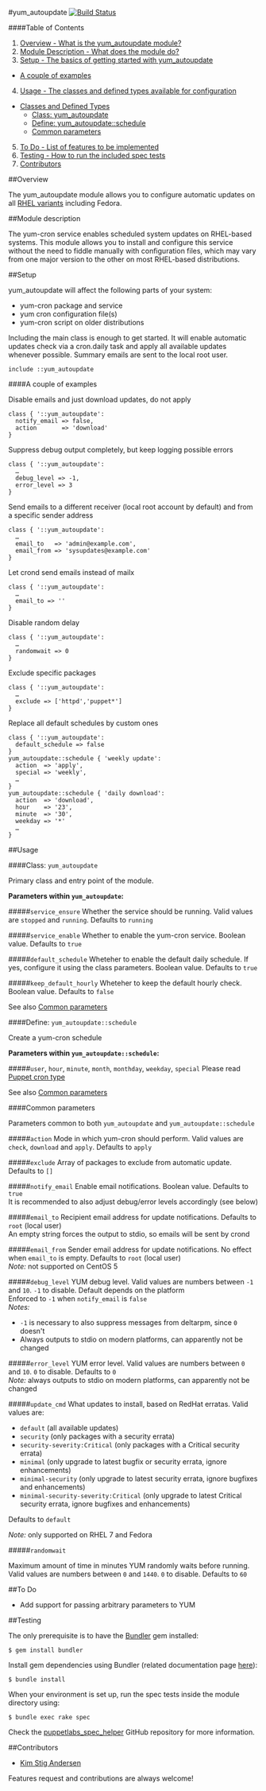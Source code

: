 #yum_autoupdate
[![Build Status](https://travis-ci.org/tOnI0/aco-yum_autoupdate.svg?branch=master)](https://travis-ci.org/tOnI0/aco-yum_autoupdate)

####Table of Contents

1. [Overview - What is the yum_autoupdate module?](#overview)
2. [Module Description - What does the module do?](#module-description)
3. [Setup - The basics of getting started with yum_autoupdate](#setup)
  * [A couple of examples](#a-couple-of-examples)
4. [Usage - The classes and defined types available for configuration](#usage)
  * [Classes and Defined Types](#classes-and-defined-types)
    * [Class: yum_autoupdate](#class-yum_autoupdate)
    * [Define: yum_autoupdate::schedule](#define-yum_autoupdateschedule)
    * [Common parameters](#common-parameters)
5. [To Do - List of features to be implemented](#to-do)
6. [Testing - How to run the included spec tests](#testing)
7. [Contributors](#contributors)

##Overview

The yum_autoupdate module allows you to configure automatic updates on all [RHEL variants](http://en.wikipedia.org/wiki/List_of_Linux_distributions#RHEL-based) including Fedora.

##Module description

The yum-cron service enables scheduled system updates on RHEL-based systems. This module allows you to install and configure this service without the need to fiddle manually with configuration files, which may vary from one major version to the other on most RHEL-based distributions.

##Setup

yum_autoupdate will affect the following parts of your system:

* yum-cron package and service
* yum cron configuration file(s)
* yum-cron script on older distributions

Including the main class is enough to get started. It will enable automatic updates check via a cron.daily task and apply all available updates whenever possible. Summary emails are sent to the local root user.

```puppet
include ::yum_autoupdate
```

####A couple of examples

Disable emails and just download updates, do not apply

```puppet
class { '::yum_autoupdate':
  notify_email => false,
  action       => 'download'
}
```

Suppress debug output completely, but keep logging possible errors

```puppet
class { '::yum_autoupdate':
  …
  debug_level => -1,
  error_level => 3
}
```

Send emails to a different receiver (local root account by default) and from a specific sender address 

```puppet
class { '::yum_autoupdate':
  …
  email_to   => 'admin@example.com',
  email_from => 'sysupdates@example.com'
}
```

Let crond send emails instead of mailx

```puppet
class { '::yum_autoupdate':
  …
  email_to => ''
}
```

Disable random delay

```puppet
class { '::yum_autoupdate':
  …
  randomwait => 0
}
```

Exclude specific packages

```puppet
class { '::yum_autoupdate':
  …
  exclude => ['httpd','puppet*']
}
```

Replace all default schedules by custom ones

```puppet
class { '::yum_autoupdate':
  default_schedule => false
}
yum_autoupdate::schedule { 'weekly update':
  action  => 'apply',
  special => 'weekly',
  …
}
yum_autoupdate::schedule { 'daily download':
  action  => 'download',
  hour    => '23',
  minute  => '30',
  weekday => '*'
  …
}
```

##Usage

####Class: `yum_autoupdate`

Primary class and entry point of the module.

**Parameters within `yum_autoupdate`:**

#####`service_ensure`
Whether the service should be running. Valid values are `stopped` and `running`. Defaults to `running`

#####`service_enable`
Whether to enable the yum-cron service. Boolean value. Defaults to `true`

#####`default_schedule`
Wheteher to enable the default daily schedule. If yes, configure it using the class parameters. Boolean value. Defaults to `true`

#####`keep_default_hourly`
Wheteher to keep the default hourly check. Boolean value. Defaults to `false`

See also [Common parameters](#common-parameters)

####Define: `yum_autoupdate::schedule`

Create a yum-cron schedule

**Parameters within `yum_autoupdate::schedule`:**

#####`user`, `hour`, `minute`, `month`, `monthday`, `weekday`, `special`
Please read [Puppet cron type](https://docs.puppetlabs.com/references/latest/type.html#cron)

See also [Common parameters](#common-parameters)

####Common parameters

Parameters common to both `yum_autoupdate` and `yum_autoupdate::schedule`

#####`action`
Mode in which yum-cron should perform. Valid values are `check`, `download` and `apply`. Defaults to `apply`

#####`exclude`
Array of packages to exclude from automatic update. Defaults to `[]`

#####`notify_email`
Enable email notifications. Boolean value. Defaults to `true`  
It is recommended to also adjust debug/error levels accordingly (see below) 

#####`email_to`
Recipient email address for update notifications. Defaults to `root` (local user)  
An empty string forces the output to stdio, so emails will be sent by crond

#####`email_from`
Sender email address for update notifications. No effect when `email_to` is empty. Defaults to `root` (local user)  
*Note:* not supported on CentOS 5

#####`debug_level`
YUM debug level. Valid values are numbers between `-1` and `10`. `-1` to disable. Default depends on the platform  
Enforced to `-1` when `notify_email` is `false`  
*Notes:*
* `-1` is necessary to also suppress messages from deltarpm, since `0` doesn't
* Always outputs to stdio on modern platforms, can apparently not be changed

#####`error_level`
YUM error level. Valid values are numbers between `0` and `10`. `0` to disable. Defaults to `0`  
*Note:* always outputs to stdio on modern platforms, can apparently not be changed

#####`update_cmd`
What updates to install, based on RedHat erratas. Valid values are:
* `default` (all available updates)
* `security` (only packages with a security errata)
* `security-severity:Critical` (only packages with a Critical security errata)
* `minimal` (only upgrade to latest bugfix or security errata, ignore enhancements)
* `minimal-security` (only upgrade to latest security errata, ignore bugfixes and enhancements)
* `minimal-security-severity:Critical` (only upgrade to latest Critical security errata, ignore bugfixes and enhancements)

Defaults to `default`

*Note:* only supported on RHEL 7 and Fedora

#####`randomwait`

Maximum amount of time in minutes YUM randomly waits before running. Valid values are numbers between `0` and `1440`. `0` to disable. Defaults to `60`

##To Do

* Add support for passing arbitrary parameters to YUM

##Testing

The only prerequisite is to have the [Bundler](http://bundler.io/) gem installed:

```shell
$ gem install bundler
```

Install gem dependencies using Bundler (related documentation page [here](http://bundler.io/bundle_install.html)):

```shell
$ bundle install
```

When your environment is set up, run the spec tests inside the module directory using:

```shell
$ bundle exec rake spec
```

Check the [puppetlabs_spec_helper](https://github.com/puppetlabs/puppetlabs_spec_helper) GitHub repository for more information.

##Contributors

* [Kim Stig Andersen](https://github.com/ksaio)

Features request and contributions are always welcome!
